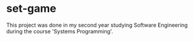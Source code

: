 # set-game
This project was done in my second year studying Software Engineering during the course 'Systems Programming'.

